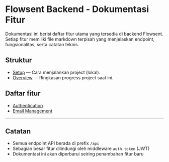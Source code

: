 # Flowsent Backend - Dokumentasi Fitur

Dokumentasi ini berisi daftar fitur utama yang tersedia di backend Flowsent.  
Setiap fitur memiliki file markdown terpisah yang menjelaskan endpoint, fungsionalitas, serta catatan teknis.

## Struktur

-   [Setup](./docs/features/setup.md) — Cara menjalankan project (lokal).
-   [Overview](./docs/features/overview.md) — Ringkasan progress project saat ini.


## Daftar fitur
-   [Authentication](./docs/features/auth.md)
-   [Email Management](./docs/features/email-management.md)

---

## Catatan

-   Semua endpoint API berada di prefix `/api`
-   Sebagian besar fitur dilindungi oleh middleware `auth.token` (JWT)
-   Dokumentasi ini akan diperbarui seiring penambahan fitur baru
